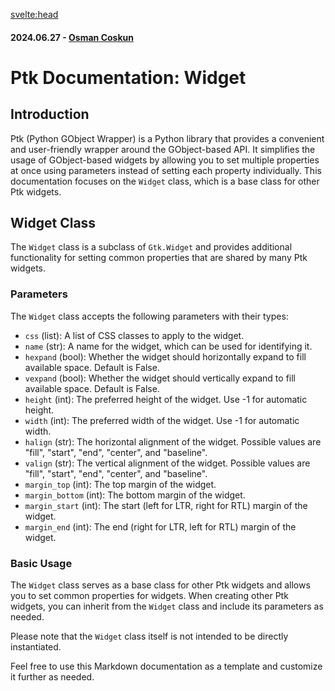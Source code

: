 <svelte:head>

<title>Ptk Documentation: Widget</title>
<meta name="description" content="Explore the Widget class in Ptk, a Python library that simplifies the usage of GObject-based widgets by allowing setting multiple properties at once. Learn about its parameters like css, name, hexpand, vexpand, height, width, halign, valign, margins, and basic usage as a base class for other Ptk widgets.">
<meta property="og:title" content="Ptk Documentation: Widget">
<meta property="og:description" content="Explore the Widget class in Ptk, a Python library that simplifies the usage of GObject-based widgets by allowing setting multiple properties at once. Learn about its parameters like css, name, hexpand, vexpand, height, width, halign, valign, margins, and basic usage as a base class for other Ptk widgets.">
<meta property="og:type" content="article">
<meta property="og:url" content="https://pardus.github.io/wiki/libpardus/widget">
<meta property="og:image" content="https://raw.githubusercontent.com/pardus/pardus.github.io/main/src/lib/assets/logo.svg">
<meta property="og:image:alt" content="Pardus Logo">
<meta name="twitter:card" content="summary_large_image">
<meta name="twitter:title" content="Ptk Documentation: Widget">
<meta name="twitter:description" content="Explore the Widget class in Ptk, a Python library that simplifies the usage of GObject-based widgets by allowing setting multiple properties at once. Learn about its parameters like css, name, hexpand, vexpand, height, width, halign, valign, margins, and basic usage as a base class for other Ptk widgets.">
<meta name="twitter:image" content="https://raw.githubusercontent.com/pardus/pardus.github.io/main/src/lib/assets/logo.svg">
</svelte:head>

#### 2024.06.27 - [Osman Coskun](https://github.com/osmancoskun)

# Ptk Documentation: Widget

## Introduction

Ptk (Python GObject Wrapper) is a Python library that provides a convenient and user-friendly wrapper around the GObject-based API. It simplifies the usage of GObject-based widgets by allowing you to set multiple properties at once using parameters instead of setting each property individually. This documentation focuses on the `Widget` class, which is a base class for other Ptk widgets.

## Widget Class

The `Widget` class is a subclass of `Gtk.Widget` and provides additional functionality for setting common properties that are shared by many Ptk widgets.

### Parameters

The `Widget` class accepts the following parameters with their types:

- `css` (list): A list of CSS classes to apply to the widget.
- `name` (str): A name for the widget, which can be used for identifying it.
- `hexpand` (bool): Whether the widget should horizontally expand to fill available space. Default is False.
- `vexpand` (bool): Whether the widget should vertically expand to fill available space. Default is False.
- `height` (int): The preferred height of the widget. Use -1 for automatic height.
- `width` (int): The preferred width of the widget. Use -1 for automatic width.
- `halign` (str): The horizontal alignment of the widget. Possible values are "fill", "start", "end", "center", and "baseline".
- `valign` (str): The vertical alignment of the widget. Possible values are "fill", "start", "end", "center", and "baseline".
- `margin_top` (int): The top margin of the widget.
- `margin_bottom` (int): The bottom margin of the widget.
- `margin_start` (int): The start (left for LTR, right for RTL) margin of the widget.
- `margin_end` (int): The end (right for LTR, left for RTL) margin of the widget.

### Basic Usage

The `Widget` class serves as a base class for other Ptk widgets and allows you to set common properties for widgets. When creating other Ptk widgets, you can inherit from the `Widget` class and include its parameters as needed.

Please note that the `Widget` class itself is not intended to be directly instantiated.

Feel free to use this Markdown documentation as a template and customize it further as needed.
